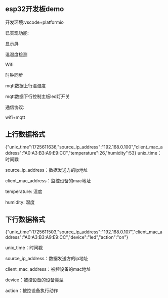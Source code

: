 ## esp32开发板demo

开发环境:vscode+platformio

已实现功能:

显示屏

温湿度检测

Wifi

时钟同步

mqtt数据上行温湿度

mqtt数据下行控制主板led灯开关

通信协议:

wifi+mqtt

## 上行数据格式
{"unix_time":1725611636,"source_ip_address":"192.168.0.100","client_mac_address":"A0:A3:B3:A9:E9:CC","temperature":26,"humidity":53}
unix_time：时间戳

source_ip_address：数据发送方的ip地址

client_mac_address：监控设备的mac地址

temperature: 温度

humidity: 湿度



## 下行数据格式
{"unix_time":1725611503,"source_ip_address":"192.168.0.107","client_mac_address":"A0:A3:B3:A9:E9:CC","device":"led","action":"on"}

unix_time：时间戳

source_ip_address：数据发送方的ip地址

client_mac_address：被控设备的mac地址

device：被控设备的设备类型

action：被控设备执行动作